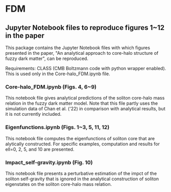 # FDM
## Jupyter Notebook files to reproduce figures 1~12 in the paper ###

This package contains the Jupyter Notebook files with which figures presented in the paper, "An analytical approach to core-halo structure of fuzzy dark matter", can be reproduced. 

Requirements: CLASS (CMB Boltzmann code with python wrapper enabled). This is used only in the Core-halo_FDM.ipynb file.


### Core-halo_FDM.ipynb (Figs. 4, 6~9)

This notebook file gives analytical predictions of the soliton core-halo mass relation in the fuzzy dark matter model. Note that this file partly uses the simulation data of Chan et al. ('22) in comparison with analytical results, but it is not currently included.  

### Eigenfunctions.ipynb (Figs. 1~3, 5, 11, 12)

This notebook file computes the eigenfunctions of soliton core that are alytically constructed. For specific examples, computation and results for ell=0, 2, 5, and 10 are presented.

### Impact_self-gravity.ipynb (Fig. 10)

This notebook file presents a perturbative estimation of the impct of the soliton self-gravity that is ignored in the analytical construction of soliton eigenstates on the soliton core-halo mass relation. 
